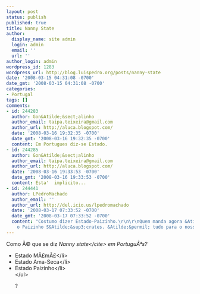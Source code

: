 ```yaml
---
layout: post
status: publish
published: true
title: Nanny State
author:
  display_name: site admin
  login: admin
  email: ''
  url: ''
author_login: admin
wordpress_id: 1283
wordpress_url: http://blog.luispedro.org/posts/nanny-state
date: '2008-03-15 04:31:08 -0700'
date_gmt: '2008-03-15 04:31:08 -0700'
categories:
- Portugal
tags: []
comments:
- id: 244283
  author: Gon&Atilde;&sect;alinho
  author_email: taipa.teixeira@gmail.com
  author_url: http://aluca.blogspot.com/
  date: '2008-03-16 19:32:35 -0700'
  date_gmt: '2008-03-16 19:32:35 -0700'
  content: Em Portugues diz-se Estado.
- id: 244285
  author: Gon&Atilde;&sect;alinho
  author_email: taipa.teixeira@gmail.com
  author_url: http://aluca.blogspot.com/
  date: '2008-03-16 19:33:53 -0700'
  date_gmt: '2008-03-16 19:33:53 -0700'
  content: Esta'  implicito...
- id: 244441
  author: LPedroMachado
  author_email: ''
  author_url: http://del.icio.us/lpedromachado
  date: '2008-03-17 07:33:52 -0700'
  date_gmt: '2008-03-17 07:33:52 -0700'
  content: "Costumo dizer Estado-Paizinho.\r\n\r\nQuem manda agora &Atilde;&copy;
    o Paizinho S&Atilde;&sup3;crates. &Atilde;&permil; tudo para o nosso bem."
---
```

<p>Como &Atilde;&copy; que se diz <cite>Nanny state<&#47;cite> em Portugu&Atilde;&ordf;s?</p>
<ul>
<li>Estado M&Atilde;&pound;m&Atilde;&pound;<&#47;li>
<li>Estado Ama-Seca<&#47;li>
<li>Estado Paizinho<&#47;li><br />
<&#47;ul></p>
<p>?</p>
